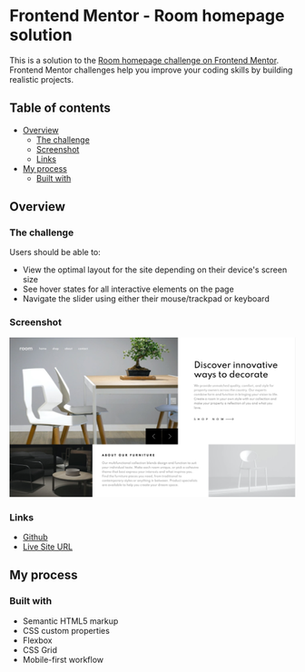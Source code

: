 # Frontend Mentor - Room homepage solution

This is a solution to the [Room homepage challenge on Frontend Mentor](https://www.frontendmentor.io/challenges/room-homepage-BtdBY_ENq). Frontend Mentor challenges help you improve your coding skills by building realistic projects.

## Table of contents

-   [Overview](#overview)
    -   [The challenge](#the-challenge)
    -   [Screenshot](#screenshot)
    -   [Links](#links)
-   [My process](#my-process)
    -   [Built with](#built-with)

## Overview

### The challenge

Users should be able to:

-   View the optimal layout for the site depending on their device's screen size
-   See hover states for all interactive elements on the page
-   Navigate the slider using either their mouse/trackpad or keyboard

### Screenshot

![](./screenshot.png)

### Links

-   [Github](https://github.com/nevenduranec/fem-room-homepage)
-   [Live Site URL](https://fem-room-homepage-sigma.vercel.app/)

## My process

### Built with

-   Semantic HTML5 markup
-   CSS custom properties
-   Flexbox
-   CSS Grid
-   Mobile-first workflow
